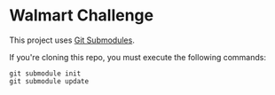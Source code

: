 # Walmart Challenge

This project uses [Git Submodules](https://git-scm.com/book/en/v2/Git-Tools-Submodules).

If you're cloning this repo, you must execute the following commands:

    git submodule init
    git submodule update
